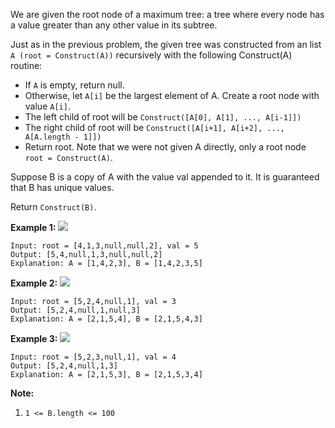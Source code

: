 We are given the root node of a maximum tree: a tree where every node has a value greater than any other value in its subtree.

Just as in the previous problem, the given tree was constructed from an list `A (root = Construct(A))` recursively with the following Construct(A) routine:

* If `A` is empty, return null.
* Otherwise, let `A[i]` be the largest element of A.  Create a root node with value `A[i]`.
* The left child of root will be `Construct([A[0], A[1], ..., A[i-1]])`
* The right child of root will be `Construct([A[i+1], A[i+2], ..., A[A.length - 1]])`
* Return root.
Note that we were not given A directly, only a root node `root = Construct(A)`.

Suppose B is a copy of A with the value val appended to it.  It is guaranteed that B has unique values.

Return `Construct(B)`.

 

**Example 1:**
![](https://assets.leetcode.com/uploads/2019/02/21/maximum-binary-tree-1-2.png)
```
Input: root = [4,1,3,null,null,2], val = 5
Output: [5,4,null,1,3,null,null,2]
Explanation: A = [1,4,2,3], B = [1,4,2,3,5]
```
**Example 2:**
![](https://assets.leetcode.com/uploads/2019/02/21/maximum-binary-tree-2-2.png)
```
Input: root = [5,2,4,null,1], val = 3
Output: [5,2,4,null,1,null,3]
Explanation: A = [2,1,5,4], B = [2,1,5,4,3]
```
**Example 3:**
![](https://assets.leetcode.com/uploads/2019/02/21/maximum-binary-tree-3-2.png)
```
Input: root = [5,2,3,null,1], val = 4
Output: [5,2,4,null,1,3]
Explanation: A = [2,1,5,3], B = [2,1,5,3,4]
``` 

**Note:**

1. `1 <= B.length <= 100`